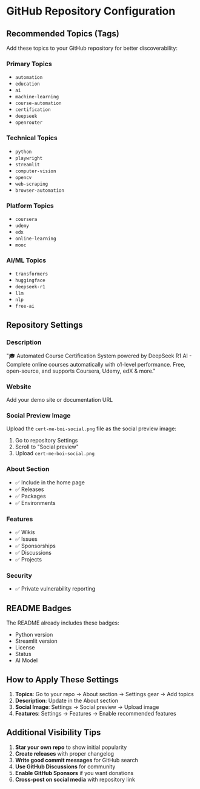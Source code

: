 # GitHub Repository Configuration

## Recommended Topics (Tags)
Add these topics to your GitHub repository for better discoverability:

### Primary Topics
- `automation`
- `education`
- `ai`
- `machine-learning`
- `course-automation`
- `certification`
- `deepseek`
- `openrouter`

### Technical Topics
- `python`
- `playwright`
- `streamlit`
- `computer-vision`
- `opencv`
- `web-scraping`
- `browser-automation`

### Platform Topics
- `coursera`
- `udemy`
- `edx`
- `online-learning`
- `mooc`

### AI/ML Topics
- `transformers`
- `huggingface`
- `deepseek-r1`
- `llm`
- `nlp`
- `free-ai`

## Repository Settings

### Description
"🎓 Automated Course Certification System powered by DeepSeek R1 AI - Complete online courses automatically with o1-level performance. Free, open-source, and supports Coursera, Udemy, edX & more."

### Website
Add your demo site or documentation URL

### Social Preview Image
Upload the `cert-me-boi-social.png` file as the social preview image:
1. Go to repository Settings
2. Scroll to "Social preview"
3. Upload `cert-me-boi-social.png`

### About Section
- ✅ Include in the home page
- ✅ Releases
- ✅ Packages
- ✅ Environments

### Features
- ✅ Wikis
- ✅ Issues
- ✅ Sponsorships
- ✅ Discussions
- ✅ Projects

### Security
- ✅ Private vulnerability reporting

## README Badges
The README already includes these badges:
- Python version
- Streamlit version
- License
- Status
- AI Model

## How to Apply These Settings

1. **Topics**: Go to your repo → About section → Settings gear → Add topics
2. **Description**: Update in the About section
3. **Social Image**: Settings → Social preview → Upload image
4. **Features**: Settings → Features → Enable recommended features

## Additional Visibility Tips

1. **Star your own repo** to show initial popularity
2. **Create releases** with proper changelog
3. **Write good commit messages** for GitHub search
4. **Use GitHub Discussions** for community
5. **Enable GitHub Sponsors** if you want donations
6. **Cross-post on social media** with repository link 